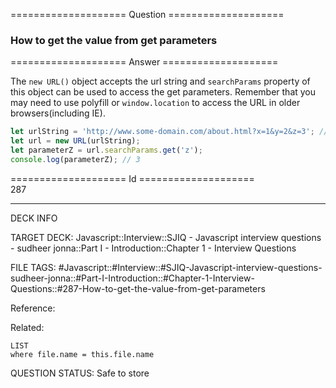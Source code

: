 ==================== Question ====================  

### How to get the value from get parameters  

==================== Answer ====================  

The `new URL()` object accepts the url string and `searchParams` property of
this object can be used to access the get parameters. Remember that you may need
to use polyfill or `window.location` to access the URL in older
browsers(including IE).

```javascript
let urlString = 'http://www.some-domain.com/about.html?x=1&y=2&z=3'; //window.location.href
let url = new URL(urlString);
let parameterZ = url.searchParams.get('z');
console.log(parameterZ); // 3
```

==================== Id ====================  
287

---

DECK INFO

TARGET DECK: Javascript::Interview::SJIQ - Javascript interview questions - sudheer jonna::Part I - Introduction::Chapter 1 - Interview Questions

FILE TAGS: #Javascript::#Interview::#SJIQ-Javascript-interview-questions-sudheer-jonna::#Part-I-Introduction::#Chapter-1-Interview-Questions::#287-How-to-get-the-value-from-get-parameters

Reference:

Related:

```dataview
LIST
where file.name = this.file.name
```

QUESTION STATUS: Safe to store
